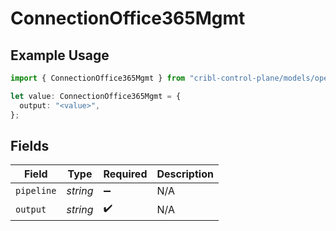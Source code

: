 # ConnectionOffice365Mgmt

## Example Usage

```typescript
import { ConnectionOffice365Mgmt } from "cribl-control-plane/models/operations";

let value: ConnectionOffice365Mgmt = {
  output: "<value>",
};
```

## Fields

| Field              | Type               | Required           | Description        |
| ------------------ | ------------------ | ------------------ | ------------------ |
| `pipeline`         | *string*           | :heavy_minus_sign: | N/A                |
| `output`           | *string*           | :heavy_check_mark: | N/A                |